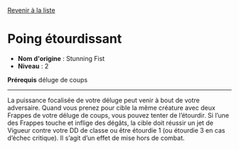[Revenir à la liste](list.md)

# Poing étourdissant

 * **Nom d'origine** : Stunning Fist
 * **Niveau** : 2


<p><strong>Prérequis</strong> déluge de coups</p>
<hr>
<p>La puissance focalisée de votre déluge peut venir à bout de votre adversaire. Quand vous prenez pour cible la même créature avec deux Frappes de votre déluge de coups, vous pouvez tenter de l’étourdir. Si l’une des Frappes touche et inflige des dégâts, la cible doit réussir un jet de Vigueur contre votre DD de classe ou être étourdie 1 (ou étourdie 3 en cas d’échec critique). Il s’agit d’un effet de mise hors de combat.</p>